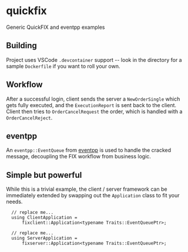 # quickfix
Generic QuickFIX and eventpp examples

## Building
Project uses VSCode `.devcontainer` support -- look in the directory for a sample `Dockerfile` if you want to roll your own.

## Workflow
After a successful login, client sends the server a `NewOrderSingle` which gets fully executed, and the `ExecutionReport` is sent back to the client. Client then tries to `OrderCancelRequest` the order, which is handled with a `OrderCancelReject`.

## eventpp
An `eventpp::EventQueue` from [eventpp](https://github.com/wqking/eventpp) is used to handle the cracked message, decoupling the FIX workflow from business logic.

## Simple but powerful
While this is a trivial example, the client / server framework can be immediately extended by swapping out the `Application` class to fit your needs.
```
  // replace me...
  using ClientApplication =
      fixclient::Application<typename Traits::EventQueuePtr>;
      
  // replace me...
  using ServerApplication =
      fixserver::Application<typename Traits::EventQueuePtr>;
```
